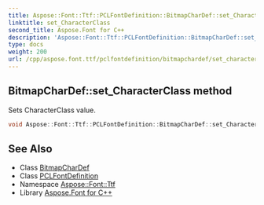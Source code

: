 ```yaml
---
title: Aspose::Font::Ttf::PCLFontDefinition::BitmapCharDef::set_CharacterClass method
linktitle: set_CharacterClass
second_title: Aspose.Font for C++
description: 'Aspose::Font::Ttf::PCLFontDefinition::BitmapCharDef::set_CharacterClass method. Sets CharacterClass value in C++.'
type: docs
weight: 200
url: /cpp/aspose.font.ttf/pclfontdefinition/bitmapchardef/set_characterclass/
---
```

## BitmapCharDef::set_CharacterClass method


Sets CharacterClass value.

```cpp
void Aspose::Font::Ttf::PCLFontDefinition::BitmapCharDef::set_CharacterClass(int16_t value)
```

## See Also

* Class [BitmapCharDef](../)
* Class [PCLFontDefinition](../../)
* Namespace [Aspose::Font::Ttf](../../../)
* Library [Aspose.Font for C++](../../../../)
